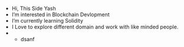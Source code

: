 -  Hi, This Side Yash
-  I’m interested in Blockchain Devlopment
-  I’m currently learning Solidity
-  I Love to explore different domain and work with like minded people.
-  - dsanf





